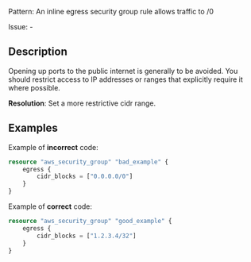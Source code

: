 Pattern: An inline egress security group rule allows traffic to /0

Issue: -

## Description

Opening up ports to the public internet is generally to be avoided. You should restrict access to IP addresses or ranges that explicitly require it where possible.

**Resolution**: Set a more restrictive cidr range.

## Examples

Example of **incorrect** code:

```terraform
resource "aws_security_group" "bad_example" {
	egress {
		cidr_blocks = ["0.0.0.0/0"]
	}
}
```

Example of **correct** code:

```terraform
resource "aws_security_group" "good_example" {
	egress {
		cidr_blocks = ["1.2.3.4/32"]
	}
}
```